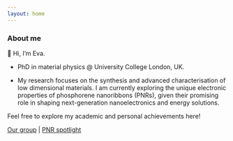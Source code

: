 ```yaml
---
layout: home
---
```


### About me
👋 Hi, I’m Eva.

- PhD in material physics @ University College London, UK. 

- My research focuses on the synthesis and advanced characterisation of low dimensional materials. I am currently exploring the unique electronic properties of phosphorene nanoribbons (PNRs), given their promising role in shaping next-generation nanoelectronics and energy solutions.

Feel free to explore my academic and personal achievements here!

[Our group](https://www.homepages.ucl.ac.uk/~ucapcah/) | [PNR spotlight](https://www.ucl.ac.uk/news/2021/dec/wonder-material-phosphorene-nanoribbons-live-hype-first-demonstration) 



